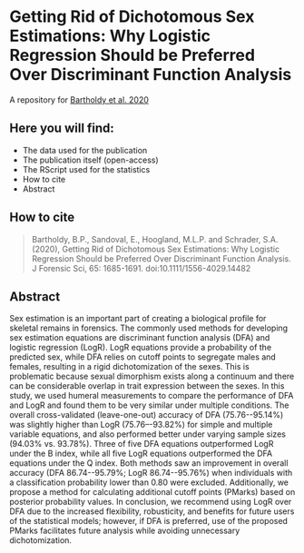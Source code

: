# Getting Rid of Dichotomous Sex Estimations: Why Logistic Regression Should be Preferred Over Discriminant Function Analysis
A repository for [Bartholdy et al. 2020](https://onlinelibrary.wiley.com/doi/epdf/10.1111/1556-4029.14482)

## Here you will find:

- The data used for the publication
- The publication itself (open-access)
- The RScript used for the statistics
- How to cite
- Abstract
<!-- - Non-specialist summary -->
<!-- - A reproducible .Rmd file of the publication and a rendered .pdf file -->

## How to cite

>Bartholdy, B.P., Sandoval, E., Hoogland, M.L.P. and Schrader, S.A. (2020), Getting Rid of Dichotomous Sex Estimations: Why Logistic Regression Should be Preferred Over Discriminant Function Analysis. J Forensic Sci, 65: 1685-1691. doi:10.1111/1556-4029.14482

## Abstract

Sex estimation is an important part of creating a biological profile for skeletal remains in forensics. The commonly used methods for developing sex estimation equations are discriminant function analysis (DFA) and logistic regression (LogR). LogR equations provide a probability of the predicted sex, while DFA relies on cutoff points to segregate males and females, resulting in a rigid dichotomization of the sexes. This is problematic because sexual dimorphism exists along a continuum and there can be considerable overlap in trait expression between the sexes. In this study, we used humeral measurements to compare the performance of DFA and LogR and found them to be very similar under multiple conditions. The overall cross-validated (leave-one-out) accuracy of DFA (75.76--95.14%) was slightly higher than LogR (75.76–-93.82%) for simple and multiple variable equations, and also performed better under varying sample sizes (94.03% vs. 93.78%). Three of five DFA equations outperformed LogR under the B index, while all five LogR equations outperformed the DFA equations under the Q index. Both methods saw an improvement in overall accuracy (DFA 86.74--95.79%; LogR 86.74--95.76%) when individuals with a classification probability lower than 0.80 were excluded. Additionally, we propose a method for calculating additional cutoff points (PMarks) based on posterior probability values. In conclusion, we recommend using LogR over DFA due to the increased flexibility, robusticity, and benefits for future users of the statistical models; however, if DFA is preferred, use of the proposed PMarks facilitates future analysis while avoiding unnecessary dichotomization.
